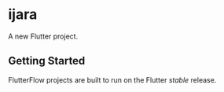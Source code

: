 # ijara

A new Flutter project.

## Getting Started

FlutterFlow projects are built to run on the Flutter _stable_ release.
